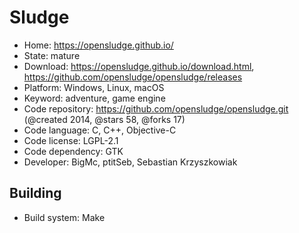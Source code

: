 # Sludge

- Home: https://opensludge.github.io/
- State: mature
- Download: https://opensludge.github.io/download.html, https://github.com/opensludge/opensludge/releases
- Platform: Windows, Linux, macOS
- Keyword: adventure, game engine
- Code repository: https://github.com/opensludge/opensludge.git (@created 2014, @stars 58, @forks 17)
- Code language: C, C++, Objective-C
- Code license: LGPL-2.1
- Code dependency: GTK
- Developer: BigMc, ptitSeb, Sebastian Krzyszkowiak

## Building

- Build system: Make
